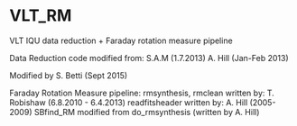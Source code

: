 # VLT_RM
VLT IQU data reduction + Faraday rotation measure pipeline

Data Reduction code modified from:
S.A.M (1.7.2013)
A. Hill (Jan-Feb 2013)

Modified by S. Betti (Sept 2015)

Faraday Rotation Measure pipeline:
rmsynthesis, rmclean written by: T. Robishaw (6.8.2010 - 6.4.2013)
readfitsheader written by: A. Hill (2005-2009)
SBfind_RM modified from do_rmsynthesis (written by A. Hill)
